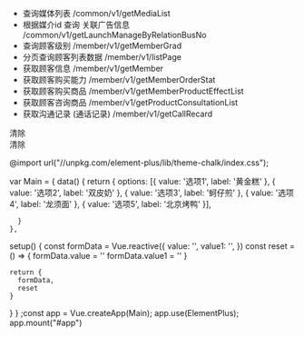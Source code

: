 - 查询媒体列表               /common/v1/getMediaList
- 根据媒介id 查询 关联广告信息                 /common/v1/getLaunchManageByRelationBusNo
- 查询顾客级别                                   /member/v1/getMemberGrad
- 分页查询顾客列表数据                  /member/v1/listPage
- 获取顾客信息                     /member/v1/getMember
- 获取顾客购买能力                /member/v1/getMemberOrderStat
- 获取顾客购买商品                   /member/v1/getMemberProductEffectList
- 获取顾客咨询商品                  /member/v1/getProductConsultationList
- 获取沟通记录 (通话记录)                   /member/v1/getCallRecard

<script src="//unpkg.com/vue@next"></script>
<script src="//unpkg.com/element-plus/lib/index.full.js"></script>
<div id="app">
<el-select v-model="formData.value" placeholder="请选择">
    <el-option
      v-for="item in options"
      :key="item.value"
      :label="item.label"
      :value="item.value">
    </el-option>
  </el-select>
  <el-select v-model="formData.value1" placeholder="请选择">
    <el-option
      v-for="item in options"
      :key="item.value"
      :label="item.label"
      :value="item.value">
    </el-option>
  </el-select>
  <el-button @click="reset">清除</el-button>
</div>



<script src="//unpkg.com/vue@next"></script>
<script src="//unpkg.com/element-plus/lib/index.full.js"></script>
<div id="app">
<el-select v-model="formData.value" placeholder="请选择">
    <el-option
      v-for="item in options"
      :key="item.value"
      :label="item.label"
      :value="item.value">
    </el-option>
  </el-select>
  <el-select v-model="formData.value1" placeholder="请选择">
    <el-option
      v-for="item in options"
      :key="item.value"
      :label="item.label"
      :value="item.value">
    </el-option>
  </el-select>
  <el-button @click="reset">清除</el-button>
</div>

@import url("//unpkg.com/element-plus/lib/theme-chalk/index.css");

var Main = {
    data() {
      return {
        options: [{
          value: '选项1',
          label: '黄金糕'
        }, {
          value: '选项2',
          label: '双皮奶'
        }, {
          value: '选项3',
          label: '蚵仔煎'
        }, {
          value: '选项4',
          label: '龙须面'
        }, {
          value: '选项5',
          label: '北京烤鸭'
        }],
       
      }
    },
  setup() {
    const formData = Vue.reactive({
       value: '',
        value1: '',
    })
    const reset = () => {
      formData.value = ''
      formData.value1 = ''
    }
    
    return {
      formData,
      reset
    }
  }
  }
;const app = Vue.createApp(Main);
app.use(ElementPlus);
app.mount("#app")